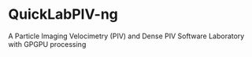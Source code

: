 # QuickLabPIV-ng
A Particle Imaging Velocimetry (PIV) and Dense PIV Software Laboratory with GPGPU processing

